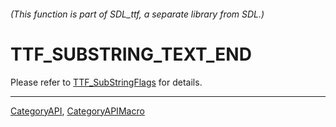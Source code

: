 ###### (This function is part of SDL_ttf, a separate library from SDL.)
# TTF_SUBSTRING_TEXT_END

Please refer to [TTF_SubStringFlags](TTF_SubStringFlags) for details.

----
[CategoryAPI](CategoryAPI), [CategoryAPIMacro](CategoryAPIMacro)

